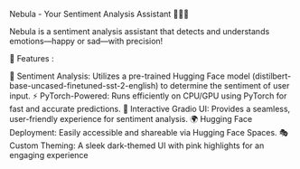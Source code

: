 Nebula - Your Sentiment Analysis Assistant 🚀💡💬


Nebula is a sentiment analysis assistant that detects and understands emotions—happy or sad—with precision!

🌟 Features :

🧠 Sentiment Analysis: Utilizes a pre-trained Hugging Face model (distilbert-base-uncased-finetuned-sst-2-english) to determine the sentiment of user input.
⚡ PyTorch-Powered: Runs efficiently on CPU/GPU using PyTorch for fast and accurate predictions.
🎨 Interactive Gradio UI: Provides a seamless, user-friendly experience for sentiment analysis.
🌍 Hugging Face Deployment: Easily accessible and shareable via Hugging Face Spaces.
🎭 Custom Theming: A sleek dark-themed UI with pink highlights for an engaging experience
